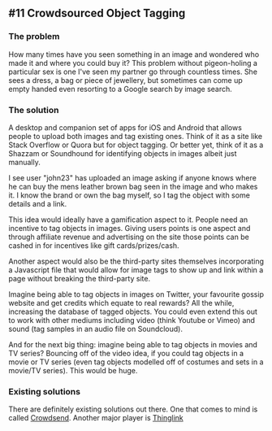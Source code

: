 ## #11 Crowdsourced Object Tagging

### The problem

How many times have you seen something in an image and wondered who made it and where you could buy it? This problem without pigeon-holing a particular sex is one I've seen my partner go through countless times. She sees a dress, a bag or piece of jewellery, but sometimes can come up empty handed even resorting to a Google search by image search.

### The solution

A desktop and companion set of apps for iOS and Android that allows people to upload both images and tag existing ones. Think of it as a site like Stack Overflow or Quora but for object tagging. Or better yet, think of it as a Shazzam or Soundhound for identifying objects in images albeit just manually.

I see user "john23" has uploaded an image asking if anyone knows where he can buy the mens leather brown bag seen in the image and who makes it. I know the brand or own the bag myself, so I tag the object with some details and a link.

This idea would ideally have a gamification aspect to it. People need an incentive to tag objects in images. Giving users points is one aspect and through affiliate revenue and advertising on the site those points can be cashed in for incentives like gift cards/prizes/cash.

Another aspect would also be the third-party sites themselves incorporating a Javascript file that would allow for image tags to show up and link within a page without breaking the third-party site.

Imagine being able to tag objects in images on Twitter, your favourite gossip website and get credits which equate to real rewards? All the while, increasing the database of tagged objects. You could even extend this out to work with other mediums including video (think Youtube or Vimeo) and sound (tag samples in an audio file on Soundcloud).

And for the next big thing: imagine being able to tag objects in movies and TV series? Bouncing off of the video idea, if you could tag objects in a movie or TV series (even tag objects modelled off of costumes and sets in a movie/TV series). This would be huge.

### Existing solutions

There are definitely existing solutions out there. One that comes to mind is called [Crowdsend](http://crowdsend.com/). Another major player is [Thinglink](http://www.thinglink.com/)
